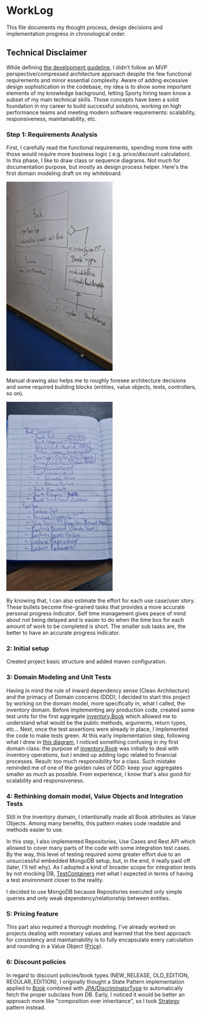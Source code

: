 # WorkLog

This file documents my thought process, design decisions and implementation progress in chronological order.

## Technical Disclaimer

While defining [the development guideline](https://github.com/danilo-ambrosio/bookstore/blob/master/README.md), I didn't
follow an MVP perspective/compressed architecture approach despite
the few functional requirements and minor essential complexity. Aware of adding excessive design sophistication in the
codebase,
my idea is to show some important elements of my knowledge background, letting Sporty hiring team know a subset of my
main technical skills.
Those concepts have been a solid foundation in my career to build successful solutions, working on high performance
teams and meeting modern
software requirements: scalability, responsiveness, maintainability, etc.

### Step 1: Requirements Analysis

First, I carefully read the functional requirements, spending more time with those would require more business logic (
e.g. price/discount calculation).
In this phase, I like to draw class or sequence diagrams. Not much for documentation purpose, but mostly as design
process helper.
Here's the first domain modeling draft on my whiteboard:

<img src="https://github.com/danilo-ambrosio/bookstore/blob/master/assets/grooming/initial-class-diagram.jpg" alt="drawing" height="500"/>

Manual drawing also helps me to roughly foresee architecture decisions and some required building blocks (entities,
value objects, tests, controllers, so on).

<img src="https://github.com/danilo-ambrosio/bookstore/blob/master/assets/grooming/sub-tasks.jpg" alt="drawing" height="500"/>

By knowing that, I can also estimate the effort for each use case/user story. These bullets become fine-grained tasks
that provides a more accurate personal progress indicator.
Self time management gives peace of mind about not being delayed and is easier to do when the time box for each amount
of work to be completed is short. The smaller sub tasks are,
the better to have an accurate progress indicator.

### 2: Initial setup

Created project basic structure and added maven configuration.

### 3: Domain Modeling and Unit Tests

Having in mind the rule of inward dependency sense (Clean Architecture) and the primacy of Domain concerns (DDD), I
decided to start this project by working on the domain model, more specifically in, what I called, the inventory domain.
Before implementing any production code, created some test units for the first
aggregate [inventory.Book](https://github.com/danilo-ambrosio/bookstore/blob/master/src/main/java/com/sporty/bookstore/domain/model/inventory/Book.java)
which
allowed me to understand what would be the public methods, arguments, return types, etc...
Next, once the test assertions were already in place, I implemented the code to make tests green. At this early
implementation step, following what I drew
in [this diagram](https://github.com/danilo-ambrosio/bookstore/blob/master/assets/grooming/initial-class-diagram.jpg),
I noticed something confusing in my first domain class: the purpose
of [inventory.Book](https://github.com/danilo-ambrosio/bookstore/blob/master/src/main/java/com/sporty/bookstore/domain/model/inventory/Book.java)
was initially to deal with
inventory operations, but I ended up adding logic related to financial processes. Result: too much responsibility for a
class. Such mistake reminded me of one of the golden rules of DDD: keep your aggregates smaller as much as possible.
From experience, I know
that's also good for scalability and responsiveness.

### 4: Rethinking domain model, Value Objects and Integration Tests

Still in the inventory domain, I intentionally made all Book attributes as Value Objects. Among many benefits, this
pattern makes code readable and methods easier to use.

In this step, I also implemented Repositories, Use Cases and Rest API which allowed to cover many parts of the code 
with some integration test cases.
By the way, this level of testing
required some 
greater 
effort due to an unsuccessful
embedded MongoDB setup, but, in the end, it really paid off (later, I'll tell why). As I adopted a kind of broader scope
for integration tests
by not mocking DB, [TestContainers](https://testcontainers.com/) met what I expected in terms of having a test
environment closer to the reality.

I decided to use MongoDB because Repositories executed only simple queries and only weak dependency/relationship 
between entities.

### 5: Pricing feature

This part also required a thorough modeling. I've already worked on projects dealing with monetary values and 
learned that the best approach for consistency and maintainability is to fully encapsulate every calculation 
and rounding in a Value Object ([Price](https://github.com/danilo-ambrosio/bookstore/blob/4b4f2e35a2a6a5804278ed546de932c94f164e22/src/main/java/com/sporty/bookstore/domain/model/pricing/Price.java#L14)).

### 6: Discount policies

In regard to discount policies/book types (NEW_RELEASE, OLD_EDITION, REGULAR_EDITION), I originally thought a State 
Pattern implementation applied to [Book](https://github.com/danilo-ambrosio/bookstore/blob/4b4f2e35a2a6a5804278ed546de932c94f164e22/src/main/java/com/sporty/bookstore/domain/model/pricing/Book.java) combined with [JPA/DiscriminatorType](https://docs.jboss.org/hibernate/jpa/2.1/api/javax/persistence/DiscriminatorColumn.html) 
to automatically fetch the proper subclass from DB. Early, I noticed it would be better an approach more like 
"composition over inheritance", so I took [Strategy](https://refactoring.guru/design-patterns/strategy) pattern instead.

